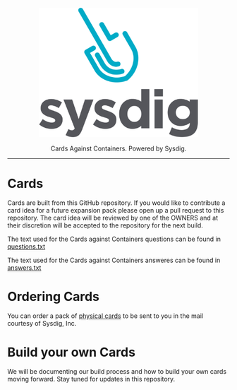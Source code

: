 <p align="center"><img src="sysdig.png" width="360"></p>

<p align="center">Cards Against Containers. Powered by Sysdig.</p>

<hr>

# Cards

Cards are built from this GitHub repository. If you would like to contribute a card idea for a future expansion pack please open up a pull request to this repository. The card idea will be reviewed by one of the OWNERS and at their discretion will be accepted to the repository for the next build.

The text used for the Cards against Containers questions can be found in [questions.txt](./questions.txt)

The text used for the Cards against Containers answeres can be found in [answers.txt](./answers.txt)

# Ordering Cards

You can order a pack of [physical cards](https://go.sysdig.com/cardsagainstcontainers) to be sent to you in the mail courtesy of Sysdig, Inc. 

# Build your own Cards

We will be documenting our build process and how to build your own cards moving forward. Stay tuned for updates in this repository.
